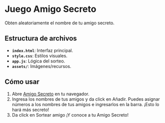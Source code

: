 # Juego Amigo Secreto

Obten aleatoriamente el nombre de tu amigo secreto.

## Estructura de archivos
- **`index.html`**: Interfaz principal.
- **`style.css`**: Estilos visuales.
- **`app.js`**: Lógica del sorteo.
- **`assets/`**: Imágenes/recursos.

## Cómo usar
1. Abre [Amigo Secreto](https://ernestofranch.github.io/challenges-oracle-one/) en tu navegador.
2. Ingresa los nombres de tus amigos y da click en Añadir.
    Puedes asignar números a los nombres de tus amigos e ingresarlos en la barra. ¡Esto lo hará más secreto!
3. Da click en Sortear amigo ¡Y conoce a tu Amigo Secreto!

